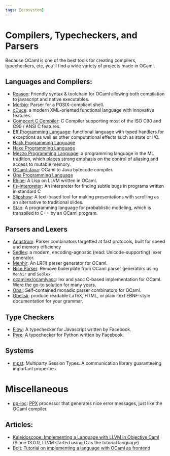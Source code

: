 ```yaml
---
tags: [ecosystem]
---
```


# Compilers, Typecheckers, and Parsers

Because OCaml is one of the best tools for creating compilers, typecheckers, etc, you'll find a wide variety of projects made in OCaml.

## Languages and Compilers:

* [Reason](https://reasonml.github.io/):
Friendly syntax & toolchain for OCaml allowing both compilation to javascript and native executables.
* [Morbig](https://github.com/colis-anr/morbig):
Parser for a POSIX-compliant shell.
* [cDuce](http://www.cduce.org/):
a modern XML-oriented functional language with innovative features.
* [Compcert C Compiler](http://compcert.inria.fr/):
C Compiler supporting most of the ISO C90 and C99 / ANSI C  features.
* [Eff Programming Language](http://www.eff-lang.org/):
functional language with typed handlers for exceptions as well as other computational effects such as state or I/O.
* [Hack Programming Language](http://hacklang.org/) 
* [Haxe Programming Language](http://haxe.org/) 
* [Mezzo Programming Language](http://protz.github.io/mezzo/):
a programming language in the ML tradition,
which places strong emphasis on the control of aliasing and access to mutable memory.
* [OCaml-Java](http://www.ocamljava.org):
OCaml to Java bytecode compiler.
* [Opa Programming Language](http://opalang.org/) 
* [Rhine](https://github.com/artagnon/rhine-ml):
A Lisp on LLVM written in OCaml.
* [tis-interpreter](https://github.com/TrustInSoft/tis-interpreter):
An interpreter for finding subtle bugs in programs written in standard C
* [Slipshow](https://github.com/panglesd/slipshow):
A text-based tool for making presentations with scrolling as an alternative to traditional slides.
* [Stan](https://mc-stan.org):
A programming language for probablistic modeling, which is transpiled to C++ by an OCaml program.

## Parsers and Lexers

* [Angstrom](https://github.com/inhabitedtype/angstrom):
Parser combinators targetted at fast protocols, built for speed and memory efficiency
* [Sedlex](https://github.com/alainfrisch/sedlex):
a modern, encoding-agnostic (read: Unicode-supporting) lexer generator.
* [Menhir](http://gallium.inria.fr/~fpottier/menhir):
An LR(1) parser generator for OCaml.
* [Nice Parser](https://github.com/smolkaj/nice-parser):
Remove boilerplate from OCaml parser generators using `Menhir` and `Sedlex`.
* [ocamllex/ocamlyacc](https://caml.inria.fr/pub/docs/manual-ocaml/lexyacc.html):
lex and yacc C-based implementation for OCaml. Were the go-to solution for many years.
* [Opal](https://github.com/pyrocat101/opal):
Self-contained monadic parser combinators for OCaml.
* [Obelisk](https://github.com/Lelio-Brun/Obelisk):
produce readable LaTeX, HTML, or plain-text EBNF-style documentation for your grammar.

## Type Checkers

* [Flow](https://github.com/facebook/flow):
A typechecker for Javascript written by Facebook.
* [Pyre](https://github.com/facebook/pyre-check):
A typechecker for Python written by Facebook.

## Systems

* [mpst](https://github.com/keigoi/ocaml-mpst):
Multiparty Session Types. A communication library guaranteeing important properties.

# Miscellaneous
* [pp-loc](https://github.com/Armael/pp_loc):
[PPX](ppx.md) processor that generates nice error messages, just like the OCaml compiler.

## Articles:

* [Kaleidoscope: Implementing a Language with LLVM in Objective Caml](https://releases.llvm.org/12.0.0/docs/tutorial/OCamlLangImpl1.html) (Since 13.0.0, LLVM started using C as the tutorial language)
* [Bolt: Tutorial on implementing a language with OCaml as frontend](https://mukulrathi.com/create-your-own-programming-language/intro-to-compiler/)

